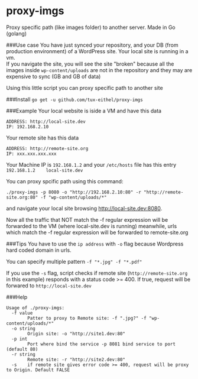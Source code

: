 # proxy-imgs
Proxy specific path (like images folder) to another server. Made in Go (golang)


###Use case
You have just synced your repository, and your DB (from production environment) of a WordPress site. Your local site is running in a vm.  
If you navigate the site, you will see the site "broken" because all the images inside `wp-content/uploads` are not in the repository and they may are expensive to sync (GB and GB of data)

Using this little script you can proxy specific path to another site

###Install
`go get -u github.com/tux-eithel/proxy-imgs`

###Example
Your local website is iside a VM and have this data

```
ADDRESS: http://local-site.dev
IP: 192.168.2.10

```
Your remote site has this data
```
ADDRESS: http://remote-site.org
IP: xxx.xxx.xxx.xxx
```
Your Machine IP is `192.168.1.2` and your `/etc/hosts` file has this entry `192.168.1.2    local-site.dev`

You can proxy spcific path using this command:
```
./proxy-imgs -p 8080 -o "http://192.168.2.10:80" -r "http://remote-site.org:80" -f "wp-content/uploads/*"
```
and navigate your local site browsing http://local-site.dev:8080.


Now all the traffic that NOT match the -f regular expression will be forwarded to the VM (where local-site.dev is running) meanwhile, urls which match the -f regular expression will be forwarded to remote-site.org

###Tips
You have to use the `ip address` with `-o` flag because Wordpress hard coded domain in urls.

You can specify multiple pattern `-f "*.jpg" -f "*.pdf"`

If you use the `-s` flag, script checks if remote site (`http://remote-site.org` in this example) responds with a status code >= 400. If true, request will be forwared to `http://local-site.dev`

###Help
```
Usage of ./proxy-imgs:
  -f value
    	Patter to proxy to Remote site: -f ".jpg?" -f "wp-content/uploads/*"
  -o string
    	Origin site: -o "http://site1.dev:80"
  -p int
    	Port where bind the service -p 8081 bind service to port (default 80)
  -r string
    	Remote site: -r "http://site2.dev:80"
  -s	if remote site gives error code >= 400, request will be proxy to Origin. Default FALSE

```